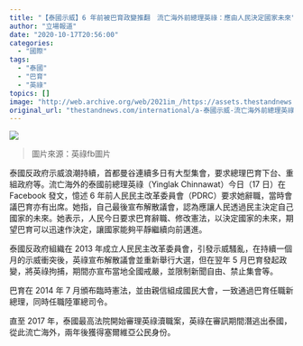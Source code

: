 ```yaml
---
title: "【泰國示威】6 年前被巴育政變推翻　流亡海外前總理英祿：應由人民決定國家未來"
author: "立場報道"
date: "2020-10-17T20:56:00"
categories:
  - "國際"
tags:
  - "泰國"
  - "巴育"
  - "英祿"
topics: []
image: "http://web.archive.org/web/2021im_/https://assets.thestandnews.com/media/photos/20201017-1520copy_PprSK_4VlmHvB.png"
original_url: "thestandnews.com/international/a-泰國示威-流亡海外前總理英祿-應由人民決定國家未來-促巴育讓國家平靜向前邁進"
---
```

![](http://web.archive.org/web/2021im_/https://assets.thestandnews.com/media/photos/20201017-1520copy_PprSK_4VlmHvB.png)
> 圖片來源：英祿fb圖片

泰國反政府示威浪潮持續，首都曼谷連續多日有大型集會，要求總理巴育下台、重組政府等。流亡海外的泰國前總理英祿（Yinglak Chinnawat）今日（17 日）在 Facebook 發文，憶述 6 年前人民民主改革委員會（PDRC）要求她辭職，當時會議巴育亦有出席。她指，自己最後宣布解散議會，認為應讓人民透過民主決定自己國家的未來。她表示，人民今日要求巴育辭職、修改憲法，以決定國家的未來，期望巴育可以迅速作決定，讓國家能夠平靜繼續向前邁進。

泰國反政府組織在 2013 年成立人民民主改革委員會，引發示威騷亂，在持續一個月的示威衝突後，英祿宣布解散議會並重新舉行大選，但在翌年 5 月巴育發起政變，將英祿拘捕，期間亦宣布當地全國戒嚴，並限制新聞自由、禁止集會等。

巴育在 2014 年 7 月頒布臨時憲法，並由親信組成國民大會，一致通過巴育任職新總理，同時任職陸軍總司令。

直至 2017 年，泰國最高法院開始審理英祿瀆職案，英祿在審訊期間潛逃出泰國，從此流亡海外，兩年後獲得塞爾維亞公民身份。
